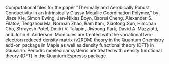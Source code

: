 Computational files for the paper "Thermally and Aerobically Robust Conductivity in an Intrinsically Glassy Metallic Coordination Polymer," by Jiaze Xie, Simon Ewing, Jan-Niklas Boyn, Baorui Cheng, Alexander S. Filatov, Tengzhou Ma, Norman Zhao, Ram Itani, Xiaotong Sun, Himchan Cho, Shrayesh Patel, Dmitri V. Talapin, Jiwoong Park, David A. Mazziotti, and John S. Anderson.  Molecules are treated with the variational two-electron reduced density matrix (v2RDM) theory in the Quantum Chemistry add-on package in Maple as well as density functional theory (DFT) in Gaussian.  Periodic moelecular systems are treated with density functional theory (DFT) in the Quantum Espresso package. 
